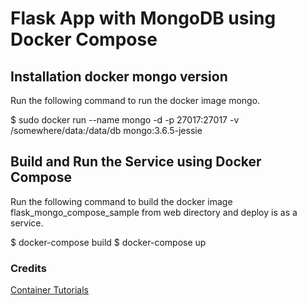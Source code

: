 # Flask App with MongoDB using Docker Compose

## Installation docker mongo version

Run the following command to run the docker image mongo.

$ sudo docker run --name mongo -d -p 27017:27017 -v /somewhere/data:/data/db mongo:3.6.5-jessie

## Build and Run the Service using Docker Compose

Run the following command to build the docker image flask_mongo_compose_sample from web directory and deploy is as a service.

$ docker-compose build
$ docker-compose up

### Credits

[ Container Tutorials ](http://containertutorials.com/docker-compose/flask-mongo-compose.html)
